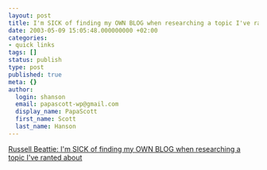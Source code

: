 ```yaml
---
layout: post
title: I'm SICK of finding my OWN BLOG when researching a topic I've ranted about
date: 2003-05-09 15:05:48.000000000 +02:00
categories:
- quick links
tags: []
status: publish
type: post
published: true
meta: {}
author:
  login: shanson
  email: papascott-wp@gmail.com
  display_name: PapaScott
  first_name: Scott
  last_name: Hanson
---
```

<p><a title="Me too! Me too!" href="http://www.russellbeattie.com/notebook/20030509.html#095103">Russell Beattie: I'm SICK of finding my OWN BLOG when researching a topic I've ranted about</a></p>
